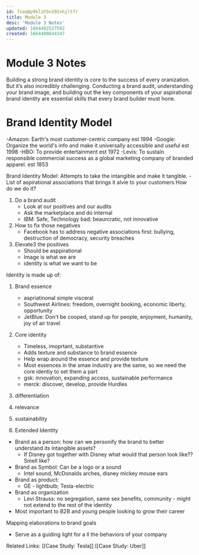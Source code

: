 ```yaml
---
id: 7zaq8p9klih5n192xhjltfr
title: Module 3
desc: 'Module 3 Notes'
updated: 1664402527502
created: 1664400044347
---
```

# Module 3 Notes
Building a strong brand identity is core to the success of every oranization.
But it’s also incredibly challenging. Conducting a brand audit, understanding your brand image, and building out the key components of your aspirational brand identity are essential skills that every brand builder must hone.

# Brand Identity Model
-Amazon: Earth's most customer-centric company est 1994
-Google: Organize the world's info and make it universally accessible and useful est 1998
-HBO: To provide entertainment est 1972
-Levis: To sustain responsible commercial success as a global marketing company of branded apparel. est 1853

Brand Identity Model: Attempts to take the intangible and make it tangible.
-List of aspirational associations that brings it alvie to your customers
How do we do it?
1. Do a brand audit
    - Look at our positives and our audits
    - Ask the marketplace and do internal
    - IBM: Safe, Technology bad: beaurcratic, not innovative
2. How to fix those negatives
    - Facebook has to address negative associations first: bullying, destruction of democracy, security breaches
3. Elevate3 the positives
   - Should be asppirational
   - Image is what we are
   - identity is what we want to be

Identity is made up of:
1. Brand essence
   - aspriatinonal simple visceral
   - Southwest Airlines: freedom, overnight booking, economic liberty, opportunity
   - JetBlue: Don't be cooped, stand up for people, enjoyment, humanity, joy of air travel
2. Core identity
   - Timeless, imoprtant, substantive
   - Adds texture and substance to brand essence
   - Help wrap around the essence and provide texture
   - Most essences in the smae industry are the same, so we need the core identiy to set them a part
   - gsk: innovation, expanding access, sustainable performance
   - merck: discover, develop, provide
Hurdles
1. differentiation
2. relevance
3. sustainability

3. Extended Identity
- Brand as a person: how can we personify the brand to better understand its intangible assets?
  - If Disney got together with Disney what would that person look like?? Smell like?
- Brand as Symbol: Can be a logo or a sound
  - Intel sound, McDonalds arches, disney mickey mouse ears
- Brand as product:
  - GE - lightbulb; Tesla-electric
- Brand as organization
  - Levi Strauss: no segregation, same sex benefits, community -  might not extend to the rest of the identity
- Most important to B2B and young people looking to grow their career

Mapping elaborations to brand goals
- Serve as a guiding light for a ll the behaviors of your company

Related Links:
[[Case Study: Tesla]]
[[Case Study: Uber]]



